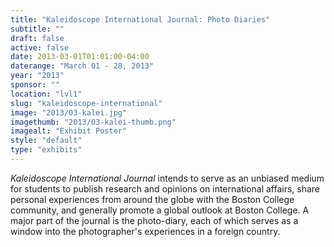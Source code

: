 ```yaml
---
title: "Kaleidoscope International Journal: Photo Diaries"
subtitle: ""
draft: false
active: false
date: 2013-03-01T01:01:00-04:00
daterange: "March 01 - 28, 2013"
year: "2013"
sponsor: ""
location: "lvl1"
slug: "kaleidoscope-international"
image: "2013/03-kalei.jpg"
imagethumb: "2013/03-kalei-thumb.png"
imagealt: "Exhibit Poster"
style: "default"
type: "exhibits"
---
```


<em>Kaleidoscope International Journal</em> intends to serve as an   unbiased medium for students to publish research and opinions on   international affairs, share personal experiences from around the globe   with the Boston College community, and generally promote a global   outlook at Boston College. A major part of the journal is the   photo-diary, each of which serves as a window into the photographer's   experiences in a foreign country.

<!--

Active:
    Yes (will appear on Exhibit's homepage)
    No (will not appear on Exhibit's homepage, but will appear in archives)

Gallery locations: 
    Burns Library (burns)
    Theology and Ministry Library (tml)
    O'Neill Level One (lvl1)
    O'Neill Level Three (lvl3)
    O'Neill Reading Room (reading)
    O'Neill Reading Room Back Wall (backwall)
    O'Neill Lobby (lobby)
    History Dept, Stokes Hall (stokes)
    Bapst Exhibits (bapsts)
    Archived Bapst Exhibits (bapstsarchive)
  
Need spaces for:

  Virtual Exhibits (virtual)
  Tip O'Neill (tiponeill)

Style:
    Poster on left, text on right (default)
    Poster on right, text on left (right)
    Poster large, centered above text (middle_top)
    Poster large, centered below text (middle_down)

Add'l images
    <img src="/theme/img/exhibits/XXXX/201X/00-XXXX.png" alt="words" class="float_left">
    <img src="/theme/img/exhibits/XXXX/201X/00-XXXX.png" alt="words" class="float_right">
    <img src="/theme/img/exhibits/XXXX/201X/00-XXXX.png" alt="words" class="center">

-->

